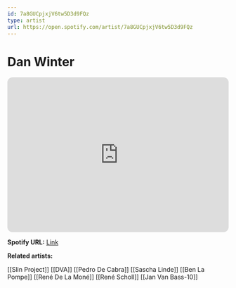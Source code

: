 ```yaml
---
id: 7a8GUCpjxjV6tw5D3d9FQz
type: artist
url: https://open.spotify.com/artist/7a8GUCpjxjV6tw5D3d9FQz
---
```

# Dan Winter

<iframe style="border-radius:12px" src="https://open.spotify.com/embed/artist/7a8GUCpjxjV6tw5D3d9FQz" width="100%" height="352" frameBorder="0" allowfullscreen="" allow="autoplay; clipboard-write; encrypted-media; fullscreen; picture-in-picture" loading="lazy"></iframe>

**Spotify URL:** [Link](https://open.spotify.com/artist/7a8GUCpjxjV6tw5D3d9FQz)

**Related artists:**

[[Slin Project]]
[[DVA]]
[[Pedro De Cabra]]
[[Sascha Linde]]
[[Ben La Pompe]]
[[René De La Moné]]
[[René Scholl]]
[[Jan Van Bass-10]]

